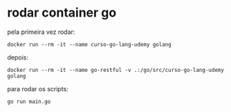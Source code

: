 # rodar container go

pela primeira vez rodar:

 ```docker run --rm -it --name curso-go-lang-udemy golang```

depois:

```docker run --rm -it --name go-restful -v .:/go/src/curso-go-lang-udemy golang```

para rodar os scripts:

```go run main.go```